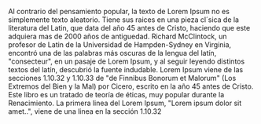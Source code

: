 Al contrario del pensamiento popular, la texto de Lorem Ipsum no es
simplemente texto aleatorio.
Tiene sus raices en una pieza cl´sica de la literatura del Latin, que data del año 45 antes de
Cristo, haciendo que este adquiera mas de 2000 años de antiguedad. Richard McClintock,
un profesor de Latin de la Universidad de Hampden-Sydney en Virginia, encontró una de las palabras más
oscuras de la lengua del latín, "consecteur", en un pasaje de Lorem Ipsum, y al seguir leyendo distintos
textos del
latín, descubrió la fuente indudable. Lorem Ipsum viene de las secciones 1.10.32 y 1.10.33 de
"de Finnibus Bonorum et Malorum" (Los Extremos del Bien y la Mal) por Cicero, escrito en la año 45
antes de Cristo. Este libro es un tratado de teoría de éticas, muy popular durante la Renacimiento.
La primera linea del Lorem Ipsum, "Lorem ipsum dolor sit amet..", viene de una linea en la sección 1.10.32
                                                                                                    